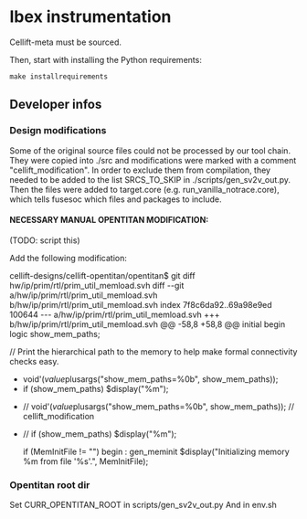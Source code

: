 # Ibex instrumentation

Cellift-meta must be sourced.

Then, start with installing the Python requirements:

```
make installrequirements
```

## Developer infos

### Design modifications

Some of the original source files could not be processed by our tool chain. They were copied into ./src and modifications were marked with a comment "cellift_modification".
In order to exclude them from compilation, they needed to be added to the list SRCS_TO_SKIP in ./scripts/gen_sv2v_out.py. Then the files were added to target.core (e.g. run_vanilla_notrace.core), which tells fusesoc which files and packages to include.

#### NECESSARY MANUAL OPENTITAN MODIFICATION:
(TODO: script this)

Add the following modification:

cellift-designs/cellift-opentitan/opentitan$ git diff hw/ip/prim/rtl/prim_util_memload.svh
diff --git a/hw/ip/prim/rtl/prim_util_memload.svh b/hw/ip/prim/rtl/prim_util_memload.svh
index 7f8c6da92..69a98e9ed 100644
--- a/hw/ip/prim/rtl/prim_util_memload.svh
+++ b/hw/ip/prim/rtl/prim_util_memload.svh
@@ -58,8 +58,8 @@ initial begin
   logic show_mem_paths;

   // Print the hierarchical path to the memory to help make formal connectivity checks easy.
-  void'($value$plusargs("show_mem_paths=%0b", show_mem_paths));
-  if (show_mem_paths) $display("%m");
+  // void'($value$plusargs("show_mem_paths=%0b", show_mem_paths)); // cellift_modification
+  // if (show_mem_paths) $display("%m");

   if (MemInitFile != "") begin : gen_meminit
       $display("Initializing memory %m from file '%s'.", MemInitFile);

### Opentitan root dir

Set CURR_OPENTITAN_ROOT in scripts/gen_sv2v_out.py
And in env.sh



